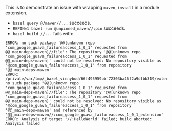 This is to demonstrate an issue with wrapping `maven_install` in a module extension.

* `bazel query @/maven//...` succeeds.
* `REPIN=1 bazel run @unpinned_maven//:pin` succeeds.
* `bazel build //...` fails with:
```
ERROR: no such package '@@[unknown repo 'com_google_guava_failureaccess_1_0_1' requested from @@_main~deps~maven]//file': The repository '@@[unknown repo 'com_google_guava_failureaccess_1_0_1' requested from @@_main~deps~maven]' could not be resolved: No repository visible as '@com_google_guava_failureaccess_1_0_1' from repository '@@_main~deps~maven'
ERROR: /private/var/tmp/_bazel_vinnybod/66f495959bbf72303ba46f2a9dfbb319/external/_main~deps~maven/BUILD:86:8: no such package '@@[unknown repo 'com_google_guava_failureaccess_1_0_1' requested from @@_main~deps~maven]//file': The repository '@@[unknown repo 'com_google_guava_failureaccess_1_0_1' requested from @@_main~deps~maven]' could not be resolved: No repository visible as '@com_google_guava_failureaccess_1_0_1' from repository '@@_main~deps~maven' and referenced by '@@_main~deps~maven//:com_google_guava_failureaccess_1_0_1_extension'
ERROR: Analysis of target '//:HelloWorld' failed; build aborted: Analysis failed
```
